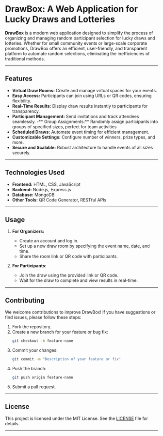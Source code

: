 
# DrawBox: A Web Application for Lucky Draws and Lotteries  

**DrawBox** is a modern web application designed to simplify the process of organizing and managing random participant selection for lucky draws and lotteries. Whether for small community events or large-scale corporate promotions, DrawBox offers an efficient, user-friendly, and transparent platform to automate random selections, eliminating the inefficiencies of traditional methods.

---

## **Features**  

- **Virtual Draw Rooms:** Create and manage virtual spaces for your events.  
- **Easy Access:** Participants can join using URLs or QR codes, ensuring flexibility.  
- **Real-Time Results:** Display draw results instantly to participants for transparency.  
- **Participant Management:** Send invitations and track attendees seamlessly.
-** Group Assignments:** Randomly assign participants into groups of specified sizes, perfect for team activities 
- **Scheduled Draws:** Automate event timing for efficient management.  
- **Customizable Settings:** Configure number of winners, prize types, and more.  
- **Secure and Scalable:** Robust architecture to handle events of all sizes securely.  

---

## **Technologies Used**  

- **Frontend:** HTML, CSS, JavaScript  
- **Backend:** Node.js, Express.js  
- **Database:** MongoDB  
- **Other Tools:** QR Code Generator, RESTful APIs  

---

## **Usage**  

1. **For Organizers:**  
   - Create an account and log in.  
   - Set up a new draw room by specifying the event name, date, and time.  
   - Share the room link or QR code with participants.  

2. **For Participants:**  
   - Join the draw using the provided link or QR code.  
   - Wait for the draw to complete and view results in real-time.  

---

## **Contributing**  

We welcome contributions to improve DrawBox! If you have suggestions or find issues, please follow these steps:  
1. Fork the repository.  
2. Create a new branch for your feature or bug fix:  
   ```bash
   git checkout -b feature-name
   ```  
3. Commit your changes:  
   ```bash
   git commit -m "Description of your feature or fix"
   ```  
4. Push the branch:  
   ```bash
   git push origin feature-name
   ```  
5. Submit a pull request.  

---

## **License**  

This project is licensed under the MIT License. See the [LICENSE](./LICENSE) file for details.  

---
